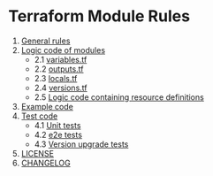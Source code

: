 # Terraform Module Rules

1. [General rules](general_rules.md)
2. [Logic code of modules](logic_code/readme.md)
    - 2.1 [variables.tf](logic_code/variables.tf.md)
    - 2.2 [outputs.tf](logic_code/outputs.md)
    - 2.3 [locals.tf](logic_code/locals.tf.md)
    - 2.4 [versions.tf](logic_code/versions.tf.md)
    - 2.5 [Logic code containing resource definitions](logic_code/resource.md)
3. [Example code](example_code.md)
4. [Test code](test_code/testing_code.md)
    - 4.1 [Unit tests](test_code/unit_test.md)
    - 4.2 [e2e tests](test_code/e2e_test.md)
    - 4.3 [Version upgrade tests](test_code/version_upgrade_tests.md)
5. [LICENSE](LICENSE.md)
6. [CHANGELOG](CHANGELOG.md)